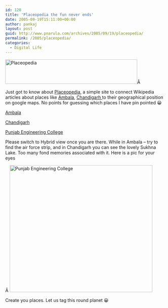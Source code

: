 ```yaml
---
id: 120
title: 'Placeopedia the fun never ends'
date: 2005-09-19T15:11:00+00:00
author: pankaj
layout: post
guid: http://www.pnarula.com/archives/2005/09/19/placeopedia/
permalink: /2005/placeopedia/
categories:
  - Digital Life
---
```

<img width="417" height="77" src="http://pnarula.com/images/bt/placeopedia.png" alt="Placeopedia" title="Placeopedia" />Â 

Just got to know about <a href="http://www.placeopedia.com" onclick="_gaq.push(['_trackEvent', 'outbound-article', 'http://www.placeopedia.com', 'Placeopedia']);"  title="Placeopedia">Placeopedia</a>, a simple site to connect Wikipedia articles about places like <a href="http://en.wikipedia.org/wiki/Ambala" onclick="_gaq.push(['_trackEvent', 'outbound-article', 'http://en.wikipedia.org/wiki/Ambala', 'Ambala']);"  title="Ambala">Ambala</a>, <a href="http://en.wikipedia.org/wiki/Chandigarh" onclick="_gaq.push(['_trackEvent', 'outbound-article', 'http://en.wikipedia.org/wiki/Chandigarh', 'Chandigarh ']);"  title="Chandigarh">Chandigarh </a>to their geographical position on google maps. No points for guessing which places I have pin pointed 😀

<a href="http://www.placeopedia.com/?1137#needsJS" onclick="_gaq.push(['_trackEvent', 'outbound-article', 'http://www.placeopedia.com/?1137#needsJS', 'Ambala']);"  title="Ambala | PlaceoPedia">Ambala<br /></a>

<a href="http://www.placeopedia.com/?1146#needsJS" onclick="_gaq.push(['_trackEvent', 'outbound-article', 'http://www.placeopedia.com/?1146#needsJS', 'Chandigarh']);"  title="Chandigarh | PlaceoPedia">Chandigarh</a>

<a href="http://www.placeopedia.com/?1151#needsJS" onclick="_gaq.push(['_trackEvent', 'outbound-article', 'http://www.placeopedia.com/?1151#needsJS', 'Punjab Engineering College']);"  title="PEC | Placeopedia">Punjab Engineering College</a>

Please switch to Hybrid view once you are there. While in Ambala &#8211; try to find the air force strip, and in Chandigarh you can see the lovely Sukhna Lake. Too many fond memories associated with it. Here is a pic for your eyes

Â <img width="451" height="401" src="http://pnarula.com/images/bt/pec-placeopedia.png" alt="Punjab Engineering College" title="Punjab Engineering College" />

Create you places. Let us tag this round planet 😀